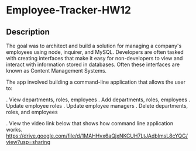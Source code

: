 # Employee-Tracker-HW12

## Description

The goal was to architect and build a solution for managing a company's employees using node, inquirer, and MySQL. Developers are often tasked with creating interfaces that make it easy for non-developers to view and interact with information stored in databases. Often these interfaces are known as Content Management Systems.

The app involved building a command-line application that allows the user to:

. View departments, roles, employees
. Add departments, roles, employees
. Update employee roles
. Update employee managers
. Delete departments, roles, and employees

. View the video link below that shows how command line application works.
https://drive.google.com/file/d/1MAHHvx6aQjxNKCUH7LtJAdbImsL8cYQG/view?usp=sharing
